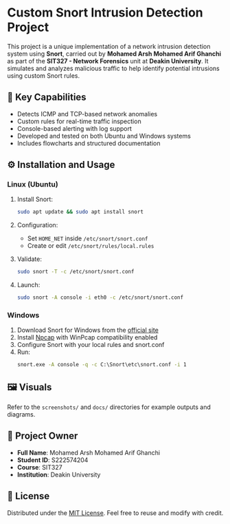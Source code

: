# Custom Snort Intrusion Detection Project

This project is a unique implementation of a network intrusion detection system using **Snort**, carried out by **Mohamed Arsh Mohamed Arif Ghanchi** as part of the **SIT327 - Network Forensics** unit at **Deakin University**. It simulates and analyzes malicious traffic to help identify potential intrusions using custom Snort rules.

## 🚀 Key Capabilities

- Detects ICMP and TCP-based network anomalies
- Custom rules for real-time traffic inspection
- Console-based alerting with log support
- Developed and tested on both Ubuntu and Windows systems
- Includes flowcharts and structured documentation

## ⚙️ Installation and Usage

### Linux (Ubuntu)

1. Install Snort:
   ```bash
   sudo apt update && sudo apt install snort
   ```

2. Configuration:
   - Set `HOME_NET` inside `/etc/snort/snort.conf`
   - Create or edit `/etc/snort/rules/local.rules`

3. Validate:
   ```bash
   sudo snort -T -c /etc/snort/snort.conf
   ```

4. Launch:
   ```bash
   sudo snort -A console -i eth0 -c /etc/snort/snort.conf
   ```

### Windows

1. Download Snort for Windows from the [official site](https://www.snort.org/downloads#windows)
2. Install [Npcap](https://npcap.com) with WinPcap compatibility enabled
3. Configure Snort with your local rules and snort.conf
4. Run:
   ```cmd
   snort.exe -A console -q -c C:\Snort\etc\snort.conf -i 1
   ```

## 🖼 Visuals

Refer to the `screenshots/` and `docs/` directories for example outputs and diagrams.

## 👤 Project Owner

- **Full Name**: Mohamed Arsh Mohamed Arif Ghanchi  
- **Student ID**: S222574204  
- **Course**: SIT327  
- **Institution**: Deakin University

## 📘 License

Distributed under the [MIT License](LICENSE). Feel free to reuse and modify with credit.
